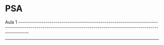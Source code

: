 # PSA 

Aula 1 -----------------------------------------------------------------------------------------------------------------------------------------------------------------



------------------------------------------------------------------------------------------------------------------------------------------------------------------------
